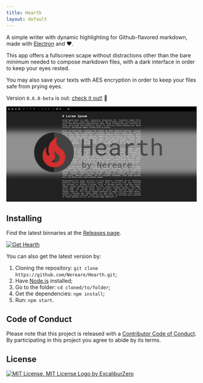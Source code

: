 ```yaml
---
title: Hearth
layout: default
---
```


A simple writer with dynamic highlighting for Github-flavored markdown, made with [Electron](https://electronjs.org/) and :heart:.

This app offers a fullscreen scape without distractions other than the bare minimum needed to compose markdown files, with a dark interface in order to keep your eyes rested.

You may also save your texts with AES encryption in order to keep your files safe from prying eyes.

Version `0.6.0-beta` is out: [check it out!](https://github.com/Nereare/Hearth/releases/tag/v0.6.0-beta) :tada:

![Hearth image banner](./banner.jpg)

## Installing

Find the latest binnaries at the [Releases page](https://github.com/Nereare/Hearth/releases).

[![Get Hearth](https://img.shields.io/github/tag-date/Nereare/Hearth)](https://github.com/Nereare/Hearth/releases)

You can also get the latest version by:

1. Cloning the repository: `git clone https://github.com/Nereare/Hearth.git`;
2. Have [Node.js](https://nodejs.org/) installed;
3. Go to the folder: `cd cloned/to/folder`;
4. Get the dependencies: `npm install`;
5. Run: `npm start`.

## Code of Conduct

Please note that this project is released with a [Contributor Code of Conduct](https://github.com/nereare/Hearth/blob/master/code-of-conduct.md). By participating in this project you agree to abide by its terms.

## License

[![MIT License, MIT License Logo by ExcaliburZero](http://i.imgur.com/Ze3dFob.png "MIT License")](https://opensource.org/licenses/MIT)
